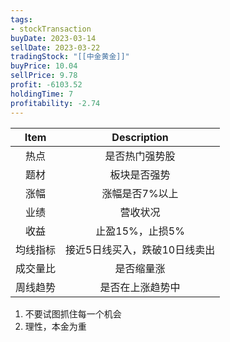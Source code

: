 ```yaml
---
tags:
- stockTransaction
buyDate: 2023-03-14
sellDate: 2023-03-22
tradingStock: "[[中金黄金]]"
buyPrice: 10.04
sellPrice: 9.78
profit: -6103.52
holdingTime: 7
profitability: -2.74
---
```

|   Item   |          Description          |
|:--------:|:-----------------------------:|
|   热点   |        是否热门强势股         |
|   题材   |         板块是否强势          |
|   涨幅   |        涨幅是否7%以上         |
|   业绩   |           营收状况            |
|   收益   |        止盈15%，止损5%        |
| 均线指标 | 接近5日线买入，跌破10日线卖出 |
| 成交量比 |          是否缩量涨           |
| 周线趋势 | 是否在上涨趋势中                              |

1. 不要试图抓住每一个机会
2. 理性，本金为重


